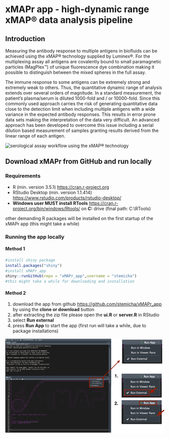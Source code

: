 xMAPr app - high-dynamic range xMAP® data analysis pipeline
================

## Introduction

Measuring the antibody response to multiple antigens in biofluids can be
achieved using the xMAP® technology supplied by Luminex®. For the
multiplexing assay all antigens are covalently bound to small
paramagnetic particles (MagPlex™) of unique fluorescence dye combination
making it possible to distinguish between the mixed spheres in the full
assay.

The immune response to some antigens can be extremely strong and
extremely weak to others. Thus, the quantitative dynamic range of
analysis extends over several orders of magnitude. In a standard
measurement, the patient’s plasma/serum is diluted 1000-fold and / or
10000-fold. Since this commonly used approach carries the risk of
generating quantitative data close to the detection limit when including
multiple antigens with a wide variance in the expected antibody
responses. This results in error prone data sets making the
interpretation of the data very difficult. An advanced approach has been
developed to overcome this issue including a serial dilution based
measurement of samples granting results derived from the linear range of
each antigen.

![serological assay workflow using the xMAP®
technology](www/xMAPr_manual/figures/serological_assay_workflow.png)

## Download xMAPr from GitHub and run locally

### Requirements

  - R (min. version 3.5.1) <https://cran.r-project.org>
  - RStudio Desktop (min. version 1.1.414)
    <https://www.rstudio.com/products/rstudio-desktop/>
  - **Windows user MUST install RTools**
    <https://cran.r-project.org/bin/windows/Rtools/> on **C:** drive
    (final path: C:\\RTools)

other demanding R packages will be installed on the first startup of the
xMAPr app (this might take a while)

### Running the app locally

#### Method 1

``` r
#install shiny package
install.packages("shiny")
#install xMAPr_app
shiny::runGitHub(repo = "xMAPr_app",username = "stemicha")
#this might take a while for downloading and installation
```

#### Method 2

1.  download the app from github <https://github.com/stemicha/xMAPr_app>
    by using the **clone or download** button
2.  after extracting the zip file please open the **ui.R** or
    **server.R** in RStudio
3.  select **Run external**
4.  press **Run App** to start the app (first run will take a while, due
    to package
installations)

<img src="www/xMAPr_manual/figures/run_app_locally.png" style="display: block; margin: auto;" />
